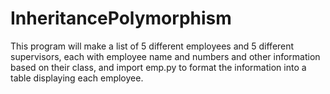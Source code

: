 # InheritancePolymorphism
This program will make a list of 5 different employees and 5 different supervisors, each with employee name and numbers and other information based on their class, and import emp.py to format the information into a table displaying each employee.
